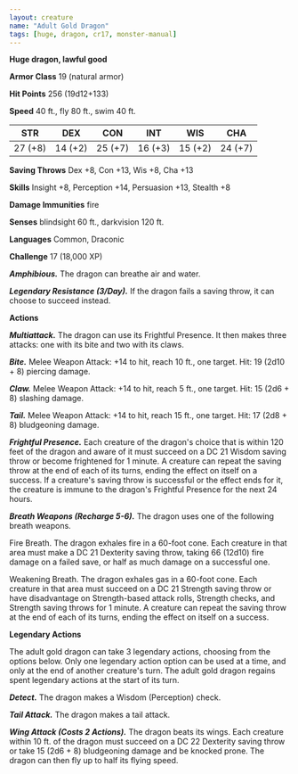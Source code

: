 ```yaml
---
layout: creature
name: "Adult Gold Dragon"
tags: [huge, dragon, cr17, monster-manual]
---
```


**Huge dragon, lawful good**

**Armor Class** 19 (natural armor)

**Hit Points** 256 (19d12+133)

**Speed** 40 ft., fly 80 ft., swim 40 ft.

|   STR   |   DEX   |   CON   |   INT   |   WIS   |   CHA   |
|:-----:|:-----:|:-----:|:-----:|:-----:|:-----:|
| 27 (+8) | 14 (+2) | 25 (+7) | 16 (+3) | 15 (+2) | 24 (+7) |

**Saving Throws** Dex +8, Con +13, Wis +8, Cha +13

**Skills** Insight +8, Perception +14, Persuasion +13, Stealth +8

**Damage Immunities** fire

**Senses** blindsight 60 ft., darkvision 120 ft.

**Languages** Common, Draconic

**Challenge** 17 (18,000 XP)

***Amphibious.*** The dragon can breathe air and water.

***Legendary Resistance (3/Day).*** If the dragon fails a saving throw, it can choose to succeed instead.

**Actions**

***Multiattack.*** The dragon can use its Frightful Presence. It then makes three attacks: one with its bite and two with its claws.

***Bite.*** Melee Weapon Attack: +14 to hit, reach 10 ft., one target. Hit: 19 (2d10 + 8) piercing damage.

***Claw.*** Melee Weapon Attack: +14 to hit, reach 5 ft., one target. Hit: 15 (2d6 + 8) slashing damage.

***Tail.*** Melee Weapon Attack: +14 to hit, reach 15 ft., one target. Hit: 17 (2d8 + 8) bludgeoning damage.

***Frightful Presence.*** Each creature of the dragon's choice that is within 120 feet of the dragon and aware of it must succeed on a DC 21 Wisdom saving throw or become frightened for 1 minute. A creature can repeat the saving throw at the end of each of its turns, ending the effect on itself on a success. If a creature's saving throw is successful or the effect ends for it, the creature is immune to the dragon's Frightful Presence for the next 24 hours.

***Breath Weapons (Recharge 5-6).*** The dragon uses one of the following breath weapons.

Fire Breath. The dragon exhales fire in a 60-foot cone. Each creature in that area must make a DC 21 Dexterity saving throw, taking 66 (12d10) fire damage on a failed save, or half as much damage on a successful one.

Weakening Breath. The dragon exhales gas in a 60-foot cone. Each creature in that area must succeed on a DC 21 Strength saving throw or have disadvantage on Strength-based attack rolls, Strength checks, and Strength saving throws for 1 minute. A creature can repeat the saving throw at the end of each of its turns, ending the effect on itself on a success.

**Legendary Actions**

The adult gold dragon can take 3 legendary actions, choosing from the options below. Only one legendary action option can be used at a time, and only at the end of another creature's turn. The adult gold dragon regains spent legendary actions at the start of its turn.

***Detect.*** The dragon makes a Wisdom (Perception) check.

***Tail Attack.*** The dragon makes a tail attack.

***Wing Attack (Costs 2 Actions).*** The dragon beats its wings. Each creature within 10 ft. of the dragon must succeed on a DC 22 Dexterity saving throw or take 15 (2d6 + 8) bludgeoning damage and be knocked prone. The dragon can then fly up to half its flying speed.

